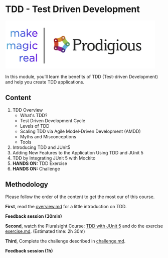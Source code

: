 # TDD - Test Driven Development
![prodigious-logo](Images/prodigious_logo.png)

In this module, you’ll learn the benefits of TDD (Test-driven Development) and help you create TDD applications. 

## Content
1. TDD Overview
   * What's TDD?
   * Test Driven Development Cycle
   * Levels of TDD
   * Scaling TDD via Agile Model-Driven Development (AMDD)
   * Myths and Misconceptions
   * Tools
2. Introducing TDD and JUnit5
3. Adding New Features to the Application Using TDD and JUnit 5
4. TDD by Integrating JUnit 5 with Mockito
5. **HANDS ON:** TDD Exercise
6. **HANDS ON:** Challenge

## Methodology

Please follow the order of the content to get the most our of this course.

**First**, read the [overview.md](overview.md) for a little introduction on TDD.

**Feedback session (30min)**

**Second**, watch the Pluralsight Course: [TDD with JUnit 5](https://app.pluralsight.com/library/courses/tdd-junit5) and do the exercise [exercise.md](exercise.md). (Estimated time: 2h 30m)

**Third**, Complete the challenge described in [challenge.md](challenge.md).

**Feedback session (1h)**